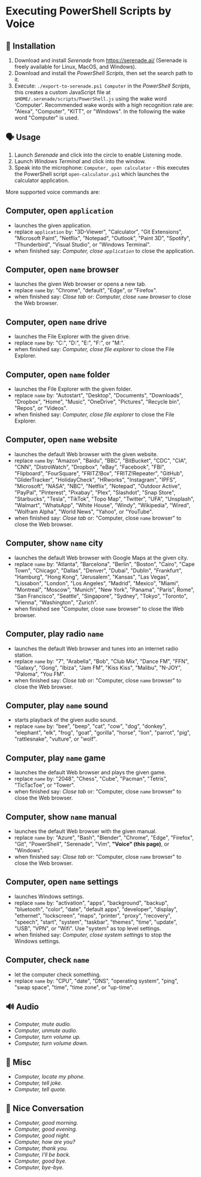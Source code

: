 Executing PowerShell Scripts by Voice
=====================================


🔧 Installation
--------------
1. Download and install *Serenade* from https://serenade.ai/ (Serenade is freely available for Linux, MacOS, and Windows).
2. Download and install the *PowerShell Scripts*, then set the search path to it.
3. Execute: `./export-to-serenade.ps1 Computer` in the *PowerShell Scripts*, this creates a custom JavaScript file at `$HOME/.serenade/scripts/PowerShell.js` using the wake word 'Computer'. Recommended wake words with a high recognition rate are: "Alexa", "Computer", "KITT", or "Windows". In the following the wake word "Computer" is used.


🗣 Usage
-------
1. Launch *Serenade* and click into the circle to enable Listening mode.
2. Launch *Windows Terminal* and click into the window.
3. Speak into the microphone: `Computer, open calculator` - this executes the PowerShell script `open-calculator.ps1` which launches the calculator application.

More supported voice commands are:


Computer, open `application`
----------------------------
* launches the given application.
* replace `application` by: "3D-Viewer", "Calculator", "Git Extensions", "Microsoft Paint", "Netflix", "Notepad", "Outlook", "Paint 3D", "Spotify", "Thunderbird", "Visual Studio", or "Windows Terminal".
* when finished say: *Computer, close `application`* to close the application.


Computer, open `name` browser
--------------------------------
* launches the given Web browser or opens a new tab.
* replace `name` by: "Chrome", "default", "Edge", or "Firefox".
* when finished say: *Close tab* or: *Computer, close `name` browser* to close the Web browser.


Computer, open `name` drive
----------------------------
* launches the File Explorer with the given drive.
* replace `name` by: "C:", "D:", "E:", "F:", or "M:".
* when finished say: *Computer, close file explorer* to close the File Explorer.


Computer, open `name` folder
--------------------------
* launches the File Explorer with the given folder.
* replace `name` by: "Autostart", "Desktop", "Documents", "Downloads", "Dropbox", "Home", "Music", "OneDrive", "Pictures", "Recycle bin", "Repos", or "Videos".
* when finished say: *Computer, close file explorer* to close the File Explorer.


Computer, open `name` website
-----------------------------
* launches the default Web browser with the given website.
* replace `name` by: "Amazon", "Baidu", "BBC", "BitBucket", "CDC", "CIA", "CNN", "DistroWatch", "Dropbox", "eBay", "Facebook", "FBI", "Flipboard", "FourSquare", "FRITZ!Box", "FRITZ!Repeater", "GitHub", "GliderTracker", "HolidayCheck", "HRworks", "Instagram", "IPFS", "Microsoft", "NASA", "NBC", "Netflix", "Notepad", "Outdoor Active", "PayPal", "Pinterest", "Pixabay", "Plex", "Slashdot", "Snap Store", "Starbucks", "Tesla", "TikTok", "Topo Map", "Twitter", "UFA", "Unsplash", "Walmart", "WhatsApp", "White House", "Windy", "Wikipedia", "Wired", "Wolfram Alpha", "World News", "Yahoo", or "YouTube".
* when finished say: *Close tab* or: "Computer, close `name` browser" to close the Web browser.


Computer, show `name` city
--------------------------
* launches the default Web browser with Google Maps at the given city.
* replace `name` by: "Atlanta", "Barcelona", "Berlin", "Boston", "Cairo", "Cape Town", "Chicago", "Dallas", "Denver", "Dubai", "Dublin", "Frankfurt", "Hamburg", "Hong Kong", "Jerusalem", "Kansas", "Las Vegas", "Lissabon", "London", "Los Angeles", "Madrid", "Mexico", "Miami", "Montreal", "Moscow", "Munich", "New York", "Panama", "Paris", Rome", "San Francisco", "Seattle", "Singapore", "Sydney", "Tokyo", "Toronto", "Vienna", "Washington", "Zurich".
* when finished see "Computer, close `name` browser" to close the Web browser.


Computer, play radio `name`
---------------------------
* launches the default Web browser and tunes into an internet radio station.
* replace `name` by: "7", "Arabella", "Bob", "Club Mix", "Dance FM", "FFN", "Galaxy", "Gong", "Ibiza", "Jam FM", "Kiss Kiss", "Malibu", "N-JOY", "Paloma", "You FM".
* when finished say: *Close tab* or: "Computer, close `name` browser" to close the Web browser.


Computer, play `name` sound
---------------------------
* starts playback of the given audio sound.
* replace `name` by: "bee", "beep", "cat", "cow", "dog", "donkey", "elephant", "elk", "frog", "goat", "gorilla", "horse", "lion", "parrot", "pig", "rattlesnake", "vulture", or "wolf".


Computer, play `name` game
--------------------------
* launches the default Web browser and plays the given game.
* replace `name` by: "2048", "Chess", "Cube", "Pacman", "Tetris", "TicTacToe", or "Tower".
* when finished say: *Close tab* or: "Computer, close `name` browser" to close the Web browser.


Computer, show `name` manual
----------------------------
* launches the default Web browser with the given manual.
* replace `name` by: "Azure", "Bash", "Blender", "Chrome", "Edge", "Firefox", "Git", "PowerShell", "Serenade", "Vim", **"Voice" (this page)**, or "Windows".
* when finished say: *Close tab* or: "Computer, close `name` browser" to close the Web browser.


Computer, open `name` settings
-------------------------------
* launches Windows settings.
* replace `name` by: "activation", "apps", "background", "backup", "bluetooth", "color", "date", "default apps", "developer", "display", "ethernet", "lockscreen", "maps", "printer", "proxy", "recovery", "speech", "start", "system", "taskbar", "themes", "time", "update", "USB", "VPN", or "Wifi". Use "system" as top level settings.
* when finished say: *Computer, close system settings* to stop the Windows settings.


Computer, check `name`
----------------------
* let the computer check something.
* replace `name` by: "CPU", "date", "DNS", "operating system", "ping", "swap space", "time", "time zone", or "up-time".


🔊 Audio
-------
* *Computer, mute audio.*
* *Computer, unmute audio.*
* *Computer, turn volume up.*
* *Computer, turn volume down.*


💭 Misc
-------
* *Computer, locate my phone.*
* *Computer, tell joke.*
* *Computer, tell quote.*


💬 Nice Conversation
-------------------
* *Computer, good morning.*
* *Computer, good evening.*
* *Computer, good night.*
* *Computer, how are you?*
* *Computer, thank you.*
* *Computer, I'll be back.*
* *Computer, good bye.*
* *Computer, bye-bye.*

